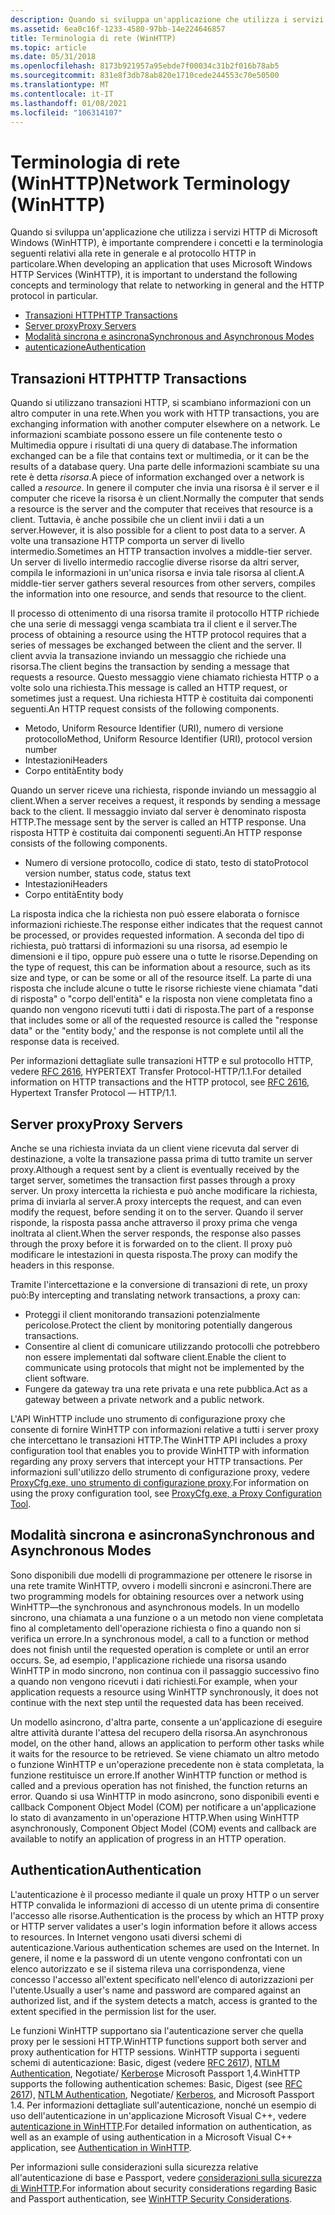 ```yaml
---
description: Quando si sviluppa un'applicazione che utilizza i servizi HTTP di Microsoft Windows (WinHTTP), è importante comprendere i concetti e la terminologia seguenti relativi alla rete in generale e al protocollo HTTP in particolare.
ms.assetid: 6ea0c16f-1233-4580-97bb-14e224646857
title: Terminologia di rete (WinHTTP)
ms.topic: article
ms.date: 05/31/2018
ms.openlocfilehash: 8173b921957a95ebde7f00034c31b2f016b78ab5
ms.sourcegitcommit: 831e8f3db78ab820e1710cede244553c70e50500
ms.translationtype: MT
ms.contentlocale: it-IT
ms.lasthandoff: 01/08/2021
ms.locfileid: "106314107"
---
```

# <a name="network-terminology-winhttp"></a><span data-ttu-id="4f6b4-103">Terminologia di rete (WinHTTP)</span><span class="sxs-lookup"><span data-stu-id="4f6b4-103">Network Terminology (WinHTTP)</span></span>

<span data-ttu-id="4f6b4-104">Quando si sviluppa un'applicazione che utilizza i servizi HTTP di Microsoft Windows (WinHTTP), è importante comprendere i concetti e la terminologia seguenti relativi alla rete in generale e al protocollo HTTP in particolare.</span><span class="sxs-lookup"><span data-stu-id="4f6b4-104">When developing an application that uses Microsoft Windows HTTP Services (WinHTTP), it is important to understand the following concepts and terminology that relate to networking in general and the HTTP protocol in particular.</span></span>

-   [<span data-ttu-id="4f6b4-105">Transazioni HTTP</span><span class="sxs-lookup"><span data-stu-id="4f6b4-105">HTTP Transactions</span></span>](#http-transactions)
-   [<span data-ttu-id="4f6b4-106">Server proxy</span><span class="sxs-lookup"><span data-stu-id="4f6b4-106">Proxy Servers</span></span>](#proxy-servers)
-   [<span data-ttu-id="4f6b4-107">Modalità sincrona e asincrona</span><span class="sxs-lookup"><span data-stu-id="4f6b4-107">Synchronous and Asynchronous Modes</span></span>](#synchronous-and-asynchronous-modes)
-   [<span data-ttu-id="4f6b4-108">autenticazione</span><span class="sxs-lookup"><span data-stu-id="4f6b4-108">Authentication</span></span>](#authentication)

## <a name="http-transactions"></a><span data-ttu-id="4f6b4-109">Transazioni HTTP</span><span class="sxs-lookup"><span data-stu-id="4f6b4-109">HTTP Transactions</span></span>

<span data-ttu-id="4f6b4-110">Quando si utilizzano transazioni HTTP, si scambiano informazioni con un altro computer in una rete.</span><span class="sxs-lookup"><span data-stu-id="4f6b4-110">When you work with HTTP transactions, you are exchanging information with another computer elsewhere on a network.</span></span> <span data-ttu-id="4f6b4-111">Le informazioni scambiate possono essere un file contenente testo o Multimedia oppure i risultati di una query di database.</span><span class="sxs-lookup"><span data-stu-id="4f6b4-111">The information exchanged can be a file that contains text or multimedia, or it can be the results of a database query.</span></span> <span data-ttu-id="4f6b4-112">Una parte delle informazioni scambiate su una rete è detta *risorsa*.</span><span class="sxs-lookup"><span data-stu-id="4f6b4-112">A piece of information exchanged over a network is called a *resource*.</span></span> <span data-ttu-id="4f6b4-113">In genere il computer che invia una risorsa è il server e il computer che riceve la risorsa è un client.</span><span class="sxs-lookup"><span data-stu-id="4f6b4-113">Normally the computer that sends a resource is the server and the computer that receives that resource is a client.</span></span> <span data-ttu-id="4f6b4-114">Tuttavia, è anche possibile che un client invii i dati a un server.</span><span class="sxs-lookup"><span data-stu-id="4f6b4-114">However, it is also possible for a client to post data to a server.</span></span> <span data-ttu-id="4f6b4-115">A volte una transazione HTTP comporta un server di livello intermedio.</span><span class="sxs-lookup"><span data-stu-id="4f6b4-115">Sometimes an HTTP transaction involves a middle-tier server.</span></span> <span data-ttu-id="4f6b4-116">Un server di livello intermedio raccoglie diverse risorse da altri server, compila le informazioni in un'unica risorsa e invia tale risorsa al client.</span><span class="sxs-lookup"><span data-stu-id="4f6b4-116">A middle-tier server gathers several resources from other servers, compiles the information into one resource, and sends that resource to the client.</span></span>

<span data-ttu-id="4f6b4-117">Il processo di ottenimento di una risorsa tramite il protocollo HTTP richiede che una serie di messaggi venga scambiata tra il client e il server.</span><span class="sxs-lookup"><span data-stu-id="4f6b4-117">The process of obtaining a resource using the HTTP protocol requires that a series of messages be exchanged between the client and the server.</span></span> <span data-ttu-id="4f6b4-118">Il client avvia la transazione inviando un messaggio che richiede una risorsa.</span><span class="sxs-lookup"><span data-stu-id="4f6b4-118">The client begins the transaction by sending a message that requests a resource.</span></span> <span data-ttu-id="4f6b4-119">Questo messaggio viene chiamato richiesta HTTP o a volte solo una richiesta.</span><span class="sxs-lookup"><span data-stu-id="4f6b4-119">This message is called an HTTP request, or sometimes just a request.</span></span> <span data-ttu-id="4f6b4-120">Una richiesta HTTP è costituita dai componenti seguenti.</span><span class="sxs-lookup"><span data-stu-id="4f6b4-120">An HTTP request consists of the following components.</span></span>

-   <span data-ttu-id="4f6b4-121">Metodo, Uniform Resource Identifier (URI), numero di versione protocollo</span><span class="sxs-lookup"><span data-stu-id="4f6b4-121">Method, Uniform Resource Identifier (URI), protocol version number</span></span>
-   <span data-ttu-id="4f6b4-122">Intestazioni</span><span class="sxs-lookup"><span data-stu-id="4f6b4-122">Headers</span></span>
-   <span data-ttu-id="4f6b4-123">Corpo entità</span><span class="sxs-lookup"><span data-stu-id="4f6b4-123">Entity body</span></span>

<span data-ttu-id="4f6b4-124">Quando un server riceve una richiesta, risponde inviando un messaggio al client.</span><span class="sxs-lookup"><span data-stu-id="4f6b4-124">When a server receives a request, it responds by sending a message back to the client.</span></span> <span data-ttu-id="4f6b4-125">Il messaggio inviato dal server è denominato risposta HTTP.</span><span class="sxs-lookup"><span data-stu-id="4f6b4-125">The message sent by the server is called an HTTP response.</span></span> <span data-ttu-id="4f6b4-126">Una risposta HTTP è costituita dai componenti seguenti.</span><span class="sxs-lookup"><span data-stu-id="4f6b4-126">An HTTP response consists of the following components.</span></span>

-   <span data-ttu-id="4f6b4-127">Numero di versione protocollo, codice di stato, testo di stato</span><span class="sxs-lookup"><span data-stu-id="4f6b4-127">Protocol version number, status code, status text</span></span>
-   <span data-ttu-id="4f6b4-128">Intestazioni</span><span class="sxs-lookup"><span data-stu-id="4f6b4-128">Headers</span></span>
-   <span data-ttu-id="4f6b4-129">Corpo entità</span><span class="sxs-lookup"><span data-stu-id="4f6b4-129">Entity body</span></span>

<span data-ttu-id="4f6b4-130">La risposta indica che la richiesta non può essere elaborata o fornisce informazioni richieste.</span><span class="sxs-lookup"><span data-stu-id="4f6b4-130">The response either indicates that the request cannot be processed, or provides requested information.</span></span> <span data-ttu-id="4f6b4-131">A seconda del tipo di richiesta, può trattarsi di informazioni su una risorsa, ad esempio le dimensioni e il tipo, oppure può essere una o tutte le risorse.</span><span class="sxs-lookup"><span data-stu-id="4f6b4-131">Depending on the type of request, this can be information about a resource, such as its size and type, or can be some or all of the resource itself.</span></span> <span data-ttu-id="4f6b4-132">La parte di una risposta che include alcune o tutte le risorse richieste viene chiamata "dati di risposta" o "corpo dell'entità" e la risposta non viene completata fino a quando non vengono ricevuti tutti i dati di risposta.</span><span class="sxs-lookup"><span data-stu-id="4f6b4-132">The part of a response that includes some or all of the requested resource is called the "response data" or the "entity body,' and the response is not complete until all the response data is received.</span></span>

<span data-ttu-id="4f6b4-133">Per informazioni dettagliate sulle transazioni HTTP e sul protocollo HTTP, vedere [RFC 2616](https://www.ietf.org/rfc/rfc2616.txt), HYPERTEXT Transfer Protocol-HTTP/1.1.</span><span class="sxs-lookup"><span data-stu-id="4f6b4-133">For detailed information on HTTP transactions and the HTTP protocol, see [RFC 2616](https://www.ietf.org/rfc/rfc2616.txt), Hypertext Transfer Protocol — HTTP/1.1.</span></span>

## <a name="proxy-servers"></a><span data-ttu-id="4f6b4-134">Server proxy</span><span class="sxs-lookup"><span data-stu-id="4f6b4-134">Proxy Servers</span></span>

<span data-ttu-id="4f6b4-135">Anche se una richiesta inviata da un client viene ricevuta dal server di destinazione, a volte la transazione passa prima di tutto tramite un server proxy.</span><span class="sxs-lookup"><span data-stu-id="4f6b4-135">Although a request sent by a client is eventually received by the target server, sometimes the transaction first passes through a proxy server.</span></span> <span data-ttu-id="4f6b4-136">Un proxy intercetta la richiesta e può anche modificare la richiesta, prima di inviarla al server.</span><span class="sxs-lookup"><span data-stu-id="4f6b4-136">A proxy intercepts the request, and can even modify the request, before sending it on to the server.</span></span> <span data-ttu-id="4f6b4-137">Quando il server risponde, la risposta passa anche attraverso il proxy prima che venga inoltrata al client.</span><span class="sxs-lookup"><span data-stu-id="4f6b4-137">When the server responds, the response also passes through the proxy before it is forwarded on to the client.</span></span> <span data-ttu-id="4f6b4-138">Il proxy può modificare le intestazioni in questa risposta.</span><span class="sxs-lookup"><span data-stu-id="4f6b4-138">The proxy can modify the headers in this response.</span></span>

<span data-ttu-id="4f6b4-139">Tramite l'intercettazione e la conversione di transazioni di rete, un proxy può:</span><span class="sxs-lookup"><span data-stu-id="4f6b4-139">By intercepting and translating network transactions, a proxy can:</span></span>

-   <span data-ttu-id="4f6b4-140">Proteggi il client monitorando transazioni potenzialmente pericolose.</span><span class="sxs-lookup"><span data-stu-id="4f6b4-140">Protect the client by monitoring potentially dangerous transactions.</span></span>
-   <span data-ttu-id="4f6b4-141">Consentire al client di comunicare utilizzando protocolli che potrebbero non essere implementati dal software client.</span><span class="sxs-lookup"><span data-stu-id="4f6b4-141">Enable the client to communicate using protocols that might not be implemented by the client software.</span></span>
-   <span data-ttu-id="4f6b4-142">Fungere da gateway tra una rete privata e una rete pubblica.</span><span class="sxs-lookup"><span data-stu-id="4f6b4-142">Act as a gateway between a private network and a public network.</span></span>

<span data-ttu-id="4f6b4-143">L'API WinHTTP include uno strumento di configurazione proxy che consente di fornire WinHTTP con informazioni relative a tutti i server proxy che intercettano le transazioni HTTP.</span><span class="sxs-lookup"><span data-stu-id="4f6b4-143">The WinHTTP API includes a proxy configuration tool that enables you to provide WinHTTP with information regarding any proxy servers that intercept your HTTP transactions.</span></span> <span data-ttu-id="4f6b4-144">Per informazioni sull'utilizzo dello strumento di configurazione proxy, vedere [ProxyCfg.exe, uno strumento di configurazione proxy](proxycfg-exe--a-proxy-configuration-tool.md).</span><span class="sxs-lookup"><span data-stu-id="4f6b4-144">For information on using the proxy configuration tool, see [ProxyCfg.exe, a Proxy Configuration Tool](proxycfg-exe--a-proxy-configuration-tool.md).</span></span>

## <a name="synchronous-and-asynchronous-modes"></a><span data-ttu-id="4f6b4-145">Modalità sincrona e asincrona</span><span class="sxs-lookup"><span data-stu-id="4f6b4-145">Synchronous and Asynchronous Modes</span></span>

<span data-ttu-id="4f6b4-146">Sono disponibili due modelli di programmazione per ottenere le risorse in una rete tramite WinHTTP, ovvero i modelli sincroni e asincroni.</span><span class="sxs-lookup"><span data-stu-id="4f6b4-146">There are two programming models for obtaining resources over a network using WinHTTP—the synchronous and asynchronous models.</span></span> <span data-ttu-id="4f6b4-147">In un modello sincrono, una chiamata a una funzione o a un metodo non viene completata fino al completamento dell'operazione richiesta o fino a quando non si verifica un errore.</span><span class="sxs-lookup"><span data-stu-id="4f6b4-147">In a synchronous model, a call to a function or method does not finish until the requested operation is complete or until an error occurs.</span></span> <span data-ttu-id="4f6b4-148">Se, ad esempio, l'applicazione richiede una risorsa usando WinHTTP in modo sincrono, non continua con il passaggio successivo fino a quando non vengono ricevuti i dati richiesti.</span><span class="sxs-lookup"><span data-stu-id="4f6b4-148">For example, when your application requests a resource using WinHTTP synchronously, it does not continue with the next step until the requested data has been received.</span></span>

<span data-ttu-id="4f6b4-149">Un modello asincrono, d'altra parte, consente a un'applicazione di eseguire altre attività durante l'attesa del recupero della risorsa.</span><span class="sxs-lookup"><span data-stu-id="4f6b4-149">An asynchronous model, on the other hand, allows an application to perform other tasks while it waits for the resource to be retrieved.</span></span> <span data-ttu-id="4f6b4-150">Se viene chiamato un altro metodo o funzione WinHTTP e un'operazione precedente non è stata completata, la funzione restituisce un errore.</span><span class="sxs-lookup"><span data-stu-id="4f6b4-150">If another WinHTTP function or method is called and a previous operation has not finished, the function returns an error.</span></span> <span data-ttu-id="4f6b4-151">Quando si usa WinHTTP in modo asincrono, sono disponibili eventi e callback Component Object Model (COM) per notificare a un'applicazione lo stato di avanzamento in un'operazione HTTP.</span><span class="sxs-lookup"><span data-stu-id="4f6b4-151">When using WinHTTP asynchronously, Component Object Model (COM) events and callback are available to notify an application of progress in an HTTP operation.</span></span>

## <a name="authentication"></a><span data-ttu-id="4f6b4-152">Authentication</span><span class="sxs-lookup"><span data-stu-id="4f6b4-152">Authentication</span></span>

<span data-ttu-id="4f6b4-153">L'autenticazione è il processo mediante il quale un proxy HTTP o un server HTTP convalida le informazioni di accesso di un utente prima di consentire l'accesso alle risorse.</span><span class="sxs-lookup"><span data-stu-id="4f6b4-153">Authentication is the process by which an HTTP proxy or HTTP server validates a user's login information before it allows access to resources.</span></span> <span data-ttu-id="4f6b4-154">In Internet vengono usati diversi schemi di autenticazione.</span><span class="sxs-lookup"><span data-stu-id="4f6b4-154">Various authentication schemes are used on the Internet.</span></span> <span data-ttu-id="4f6b4-155">In genere, il nome e la password di un utente vengono confrontati con un elenco autorizzato e se il sistema rileva una corrispondenza, viene concesso l'accesso all'extent specificato nell'elenco di autorizzazioni per l'utente.</span><span class="sxs-lookup"><span data-stu-id="4f6b4-155">Usually a user's name and password are compared against an authorized list, and if the system detects a match, access is granted to the extent specified in the permission list for the user.</span></span>

<span data-ttu-id="4f6b4-156">Le funzioni WinHTTP supportano sia l'autenticazione server che quella proxy per le sessioni HTTP.</span><span class="sxs-lookup"><span data-stu-id="4f6b4-156">WinHTTP functions support both server and proxy authentication for HTTP sessions.</span></span> <span data-ttu-id="4f6b4-157">WinHTTP supporta i seguenti schemi di autenticazione: Basic, digest (vedere [RFC 2617](https://www.ietf.org/rfc/rfc2617.txt)), [NTLM Authentication](../com/ntlmssp.md), Negotiate/ [Kerberos](../com/kerberos-v5-protocol.md)e Microsoft Passport 1,4.</span><span class="sxs-lookup"><span data-stu-id="4f6b4-157">WinHTTP supports the following authentication schemes: Basic, Digest (see [RFC 2617](https://www.ietf.org/rfc/rfc2617.txt)), [NTLM Authentication](../com/ntlmssp.md), Negotiate/ [Kerberos](../com/kerberos-v5-protocol.md), and Microsoft Passport 1.4.</span></span> <span data-ttu-id="4f6b4-158">Per informazioni dettagliate sull'autenticazione, nonché un esempio di uso dell'autenticazione in un'applicazione Microsoft Visual C++, vedere [autenticazione in WinHTTP](authentication-in-winhttp.md).</span><span class="sxs-lookup"><span data-stu-id="4f6b4-158">For detailed information on authentication, as well as an example of using authentication in a Microsoft Visual C++ application, see [Authentication in WinHTTP](authentication-in-winhttp.md).</span></span>

<span data-ttu-id="4f6b4-159">Per informazioni sulle considerazioni sulla sicurezza relative all'autenticazione di base e Passport, vedere [considerazioni sulla sicurezza di WinHTTP](winhttp-security-considerations.md).</span><span class="sxs-lookup"><span data-stu-id="4f6b4-159">For information about security considerations regarding Basic and Passport authentication, see [WinHTTP Security Considerations](winhttp-security-considerations.md).</span></span>

 

 
